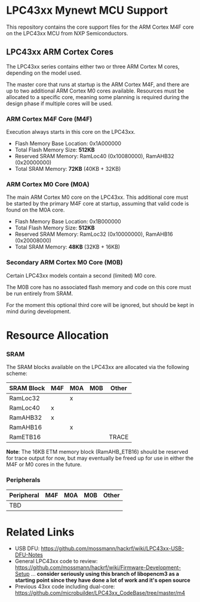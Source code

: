 # LPC43xx Mynewt MCU Support

This repository contains the core support files for the ARM Cortex M4F core on
the LPC43xx MCU from NXP Semiconductors.

## LPC43xx ARM Cortex Cores

The LPC43xx series contains either two or three ARM Cortex M cores, depending
on the model used.

The master core that runs at startup is the ARM Cortex M4F, and there are up to
two additional ARM Cortex M0 cores available. Resources must be allocated to a
specific core, meaning some planning is required during the design phase if
multiple cores will be used.

### ARM Cortex M4F Core (M4F)

Execution always starts in this core on the LPC43xx.

- Flash Memory Base Location: 0x1A000000
- Total Flash Memory Size: **512KB**
- Reserved SRAM Memory: RamLoc40 (0x10080000), RamAHB32 (0x20000000)
- Total SRAM Memory: **72KB** (40KB + 32KB)

### ARM Cortex M0 Core (M0A)

The main ARM Cortex M0 core on the LPC43xx. This additional core must be
started by the primary M4F core at startup, assuming that valid code is found
on the M0A core.  

- Flash Memory Base Location: 0x1B000000
- Total Flash Memory Size: **512KB**
- Reserved SRAM Memory: RamLoc32 (0x10000000), RamAHB16 (0x20008000)
- Total SRAM Memory: **48KB** (32KB + 16KB)

### Secondary ARM Cortex M0 Core (M0B)

Certain LPC43xx models contain a second (limited) M0 core.

The M0B core has no associated flash memory and code on this core must be
run entirely from SRAM.

For the moment this optional third core will be ignored, but should be kept in
mind during development.

# Resource Allocation

### SRAM

The SRAM blocks available on the LPC43xx are allocated via the following scheme:

| SRAM Block | M4F | M0A | M0B | Other |
|------------|-----|-----|-----|-------|
| RamLoc32   |     |  x  |     |       |
| RamLoc40   |  x  |     |     |       |
| RamAHB32   |  x  |     |     |       |
| RamAHB16   |     |  x  |     |       |
| RamETB16   |     |     |     | TRACE |

**Note**: The 16KB ETM memory block (RamAHB_ETB16) should be reserved for trace
output for now, but may eventually be freed up for use in either the M4F or M0
cores in the future.

### Peripherals

| Peripheral | M4F | M0A | M0B | Other |
|------------|-----|-----|-----|-------|
| TBD        |     |     |     |       |

# Related Links

- USB DFU: https://github.com/mossmann/hackrf/wiki/LPC43xx-USB-DFU-Notes
- General LPC43xx code to review: https://github.com/mossmann/hackrf/wiki/Firmware-Development-Setup ... **consider seriously using this branch of libopencm3 as a starting point since they have done a lot of work and it's open source**
- Previous 43xx code including dual-core: https://github.com/microbuilder/LPC43xx_CodeBase/tree/master/m4
